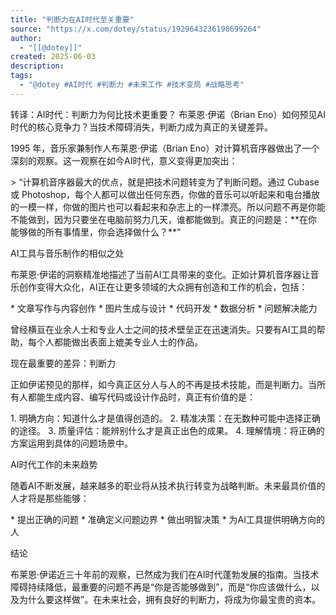 ```yaml
---
title: "判断力在AI时代至关重要"
source: "https://x.com/dotey/status/1929643236198699264"
author:
  - "[[@dotey]]"
created: 2025-06-03
description:
tags:
  - "@dotey #AI时代 #判断力 #未来工作 #技术变局 #战略思考"
---
```

转译：AI时代：判断力为何比技术更重要？ 布莱恩·伊诺（Brian Eno）如何预见AI时代的核心竞争力？当技术障碍消失，判断力成为真正的关键差异。  
  
1995 年，音乐家兼制作人布莱恩·伊诺（Brian Eno）对计算机音序器做出了一个深刻的观察。这一观察在如今AI时代，意义变得更加突出：  
  
\> “计算机音序器最大的优点，就是把技术问题转变为了判断问题。通过 Cubase 或 Photoshop，每个人都可以做出任何东西，你做的音乐可以听起来和电台播放的一模一样，你做的图片也可以看起来和杂志上的一样漂亮。所以问题不再是你能不能做到，因为只要坐在电脑前努力几天，谁都能做到。真正的问题是：\*\*在你能够做的所有事情里，你会选择做什么？\*\*”  
  
AI工具与音乐制作的相似之处  
  
布莱恩·伊诺的洞察精准地描述了当前AI工具带来的变化。正如计算机音序器让音乐创作变得大众化，AI正在让更多领域的大众拥有创造和工作的机会，包括：  
  
\* 文章写作与内容创作 \* 图片生成与设计 \* 代码开发 \* 数据分析 \* 问题解决能力  
  
曾经横亘在业余人士和专业人士之间的技术壁垒正在迅速消失。只要有AI工具的帮助，每个人都能做出表面上媲美专业人士的作品。  
  
现在最重要的差异：判断力  
  
正如伊诺预见的那样，如今真正区分人与人的不再是技术技能，而是判断力。当所有人都能生成内容、编写代码或设计作品时，真正有价值的是：  
  
1\. 明确方向：知道什么才是值得创造的。 2. 精准决策：在无数种可能中选择正确的途径。 3. 质量评估：能辨别什么才是真正出色的成果。 4. 理解情境：将正确的方案运用到具体的问题场景中。  
  
AI时代工作的未来趋势  
  
随着AI不断发展，越来越多的职业将从技术执行转变为战略判断。未来最具价值的人才将是那些能够：  
  
\* 提出正确的问题 \* 准确定义问题边界 \* 做出明智决策 \* 为AI工具提供明确方向的人  
  
结论  
  
布莱恩·伊诺近三十年前的观察，已然成为我们在AI时代蓬勃发展的指南。当技术障碍持续降低，最重要的问题不再是“你是否能够做到”，而是“你应该做什么，以及为什么要这样做”。在未来社会，拥有良好的判断力，将成为你最宝贵的资本。